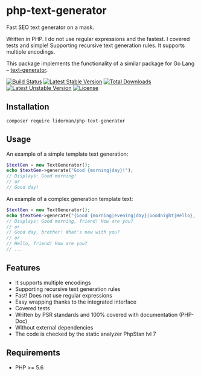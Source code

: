 # php-text-generator
Fast SEO text generator on a mask.

Written in PHP. I do not use regular expressions and the fastest.
I covered tests and simple! Supporting recursive text generation rules.
It supports multiple encodings.

This package implements the functionality of a similar package for Go Lang – [text-generator](https://github.com/liderman/text-generator).

[![Build Status](https://travis-ci.org/liderman/php-text-generator.svg)](https://travis-ci.org/liderman/php-text-generator)
[![Latest Stable Version](https://poser.pugx.org/liderman/php-text-generator/v/stable)](https://packagist.org/packages/liderman/php-text-generator)
[![Total Downloads](https://poser.pugx.org/liderman/php-text-generator/downloads)](https://packagist.org/packages/liderman/php-text-generator)
[![Latest Unstable Version](https://poser.pugx.org/liderman/php-text-generator/v/unstable)](https://packagist.org/packages/liderman/php-text-generator)
[![License](https://poser.pugx.org/liderman/php-text-generator/license)](https://packagist.org/packages/liderman/php-text-generator)

Installation
------------

    composer require liderman/php-text-generator
    
Usage
-----
An example of a simple template text generation:
```php
$textGen = new TextGenerator();
echo $textGen->generate("Good {morning|day}!");
// Displays: Good morning!
// or
// Good day!
```

An example of a complex generation template text:
```php
$textGen = new TextGenerator();
echo $textGen->generate("{Good {morning|evening|day}|Goodnight|Hello}, {friend|brother}! {How are you|What's new with you}?");
// Displays: Good morning, friend! How are you?
// or
// Good day, brother! What's new with you?
// or
// Hello, friend! How are you?
// ...
```

Features
--------
* It supports multiple encodings
* Supporting recursive text generation rules
* Fast! Does not use regular expressions
* Easy wrapping thanks to the integrated interface
* Covered tests
* Written by PSR standards and 100% covered with documentation (PHP-Doc)
* Without external dependencies
* The code is checked by the static analyzer PhpStan lvl 7

Requirements
-----------

* PHP >= 5.6

